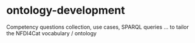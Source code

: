 # ontology-development
Competency questions collection, use cases, SPARQL queries ... to tailor the NFDI4Cat vocabulary / ontology
